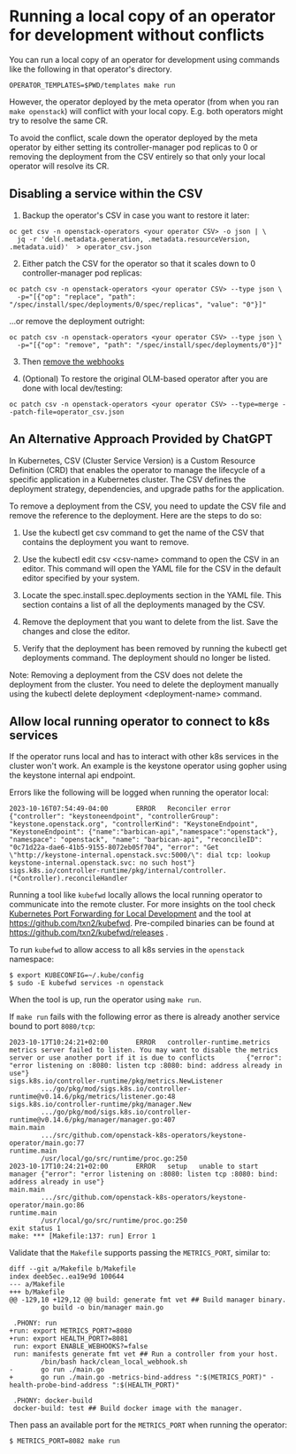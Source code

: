 # Running a local copy of an operator for development without conflicts

You can run a local copy of an operator for development using commands
like the following in that operator's directory.
```
OPERATOR_TEMPLATES=$PWD/templates make run
```
However, the operator deployed by the meta operator (from when you
ran `make openstack`) will conflict with your local copy. E.g. both
operators might try to resolve the same CR.

To avoid the conflict, scale down the operator deployed by the meta
operator by either setting its controller-manager pod replicas to 0 
or removing the deployment from the CSV entirely so that only your 
local operator will resolve its CR.

## Disabling a service within the CSV

1. Backup the operator's CSV in case you want to restore it later:

```
oc get csv -n openstack-operators <your operator CSV> -o json | \
  jq -r 'del(.metadata.generation, .metadata.resourceVersion, .metadata.uid)'  > operator_csv.json
```

2. Either patch the CSV for the operator so that it scales down to 0 controller-manager pod replicas:

```
oc patch csv -n openstack-operators <your operator CSV> --type json \
  -p="[{"op": "replace", "path": "/spec/install/spec/deployments/0/spec/replicas", "value": "0"}]"
```

...or remove the deployment outright:

```
oc patch csv -n openstack-operators <your operator CSV> --type json \
  -p="[{"op": "remove", "path": "/spec/install/spec/deployments/0"}]"
```

3. Then [remove the webhooks](https://github.com/openstack-k8s-operators/docs/blob/main/webhooks.md#disabling-webhooks)

4. (Optional) To restore the original OLM-based operator after you are done with local dev/testing:

```
oc patch csv -n openstack-operators <your operator CSV> --type=merge --patch-file=operator_csv.json
```

## An Alternative Approach Provided by ChatGPT

In Kubernetes, CSV (Cluster Service Version) is a Custom Resource Definition (CRD) that enables the operator to manage the lifecycle of a specific application in a Kubernetes cluster. The CSV defines the deployment strategy, dependencies, and upgrade paths for the application.

To remove a deployment from the CSV, you need to update the CSV file and remove the reference to the deployment. Here are the steps to do so:

1. Use the kubectl get csv command to get the name of the CSV that contains the deployment you want to remove.

2. Use the kubectl edit csv &lt;csv-name&gt; command to open the CSV in an editor. This command will open the YAML file for the CSV in the default editor specified by your system.

3. Locate the spec.install.spec.deployments section in the YAML file. This section contains a list of all the deployments managed by the CSV.

4. Remove the deployment that you want to delete from the list. Save the changes and close the editor.

5. Verify that the deployment has been removed by running the kubectl get deployments command. The deployment should no longer be listed.

Note: Removing a deployment from the CSV does not delete the deployment from the cluster. You need to delete the deployment manually using the kubectl delete deployment &lt;deployment-name&gt; command.

## Allow local running operator to connect to k8s services

If the operator runs local and has to interact with other k8s services in the cluster won't work.
An example is the keystone operator using gopher using the keystone internal api endpoint.

Errors like the following will be logged when running the operator local:

```
2023-10-16T07:54:49-04:00       ERROR   Reconciler error        {"controller": "keystoneendpoint", "controllerGroup": "keystone.openstack.org", "controllerKind": "KeystoneEndpoint", "KeystoneEndpoint": {"name":"barbican-api","namespace":"openstack"}, "namespace": "openstack", "name": "barbican-api", "reconcileID": "0c71d22a-dae6-41b5-9155-8072eb05f704", "error": "Get \"http://keystone-internal.openstack.svc:5000/\": dial tcp: lookup keystone-internal.openstack.svc: no such host"} sigs.k8s.io/controller-runtime/pkg/internal/controller.(*Controller).reconcileHandler
```

Running a tool like `kubefwd` locally allows the local running operator to communicate into the remote cluster.
For more insights on the tool check [Kubernetes Port Forwarding for Local Development](https://imti.co/kubernetes-port-forwarding/)
and the tool at https://github.com/txn2/kubefwd. Pre-compiled binaries can be found at https://github.com/txn2/kubefwd/releases .

To run `kubefwd` to allow access to all k8s servies in the `openstack` namespace:

```
$ export KUBECONFIG=~/.kube/config
$ sudo -E kubefwd services -n openstack
```

When the tool is up, run the operator using `make run`.

If `make run` fails with the following error as there is already another service bound to port `8080/tcp`:

```
2023-10-17T10:24:21+02:00       ERROR   controller-runtime.metrics      metrics server failed to listen. You may want to disable the metrics server or use another port if it is due to conflicts        {"error": "error listening on :8080: listen tcp :8080: bind: address already in use"}
sigs.k8s.io/controller-runtime/pkg/metrics.NewListener
        .../go/pkg/mod/sigs.k8s.io/controller-runtime@v0.14.6/pkg/metrics/listener.go:48
sigs.k8s.io/controller-runtime/pkg/manager.New
        .../go/pkg/mod/sigs.k8s.io/controller-runtime@v0.14.6/pkg/manager/manager.go:407
main.main
        .../src/github.com/openstack-k8s-operators/keystone-operator/main.go:77
runtime.main
        /usr/local/go/src/runtime/proc.go:250
2023-10-17T10:24:21+02:00       ERROR   setup   unable to start manager {"error": "error listening on :8080: listen tcp :8080: bind: address already in use"}
main.main
        .../src/github.com/openstack-k8s-operators/keystone-operator/main.go:86
runtime.main
        /usr/local/go/src/runtime/proc.go:250
exit status 1
make: *** [Makefile:137: run] Error 1
```

Validate that the `Makefile` supports passing the `METRICS_PORT`, similar to:

```
diff --git a/Makefile b/Makefile
index deeb5ec..ea19e9d 100644
--- a/Makefile
+++ b/Makefile
@@ -129,10 +129,12 @@ build: generate fmt vet ## Build manager binary.
        go build -o bin/manager main.go
 
 .PHONY: run
+run: export METRICS_PORT?=8080
+run: export HEALTH_PORT?=8081
 run: export ENABLE_WEBHOOKS?=false
 run: manifests generate fmt vet ## Run a controller from your host.
        /bin/bash hack/clean_local_webhook.sh
-       go run ./main.go
+       go run ./main.go -metrics-bind-address ":$(METRICS_PORT)" -health-probe-bind-address ":$(HEALTH_PORT)"
 
 .PHONY: docker-build
 docker-build: test ## Build docker image with the manager.
```

Then pass an available port for the `METRICS_PORT` when running the operator:

```
$ METRICS_PORT=8082 make run
```
